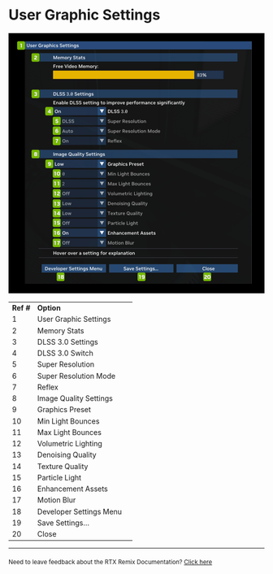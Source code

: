 # User Graphic Settings

![UserGraphicSettings](../data/images/rtxremix_024.png)

<table>
  <tr>
   <td><strong>Ref #</strong>
   </td>
   <td><strong>Option</strong>
   </td>
  </tr>
  <tr>
   <td>1
   </td>
   <td>User Graphic Settings
   </td>
   <td><!--- Needs Description --->
   </td>
  </tr>
  <tr>
   <td>2
   </td>
   <td>Memory Stats
   </td>
   <td><!--- Needs Description --->
   </td>
  </tr>
  <tr>
   <td>3
   </td>
   <td>DLSS 3.0 Settings
   </td>
   <td><!--- Needs Description --->
   </td>
  </tr>
  <tr>
   <td>4
   </td>
   <td>DLSS 3.0 Switch
   </td>
   <td><!--- Needs Description --->
   </td>
  </tr>
  <tr>
   <td>5
   </td>
   <td>Super Resolution
   </td>
   <td><!--- Needs Description --->
   </td>
  </tr>
  <tr>
   <td>6
   </td>
   <td>Super Resolution Mode
   </td>
   <td><!--- Needs Description --->
   </td>
  </tr>
  <tr>
   <td>7
   </td>
   <td>Reflex
   </td>
   <td><!--- Needs Description --->
   </td>
  </tr>
  <tr>
   <td>8
   </td>
   <td>Image Quality Settings
   </td>
   <td><!--- Needs Description --->
   </td>
  </tr>
  <tr>
   <td>9
   </td>
   <td>Graphics Preset
   </td>
   <td><!--- Needs Description --->
   </td>
  </tr>
  <tr>
   <td>10
   </td>
   <td>Min Light Bounces
   </td>
   <td><!--- Needs Description --->
   </td>
  </tr>
  <tr>
   <td>11
   </td>
   <td>Max Light Bounces
   </td>
   <td><!--- Needs Description --->
   </td>
  </tr>
  <tr>
   <td>12
   </td>
   <td>Volumetric Lighting
   </td>
   <td><!--- Needs Description --->
   </td>
  </tr>
  <tr>
   <td>13
   </td>
   <td>Denoising Quality
   </td>
   <td><!--- Needs Description --->
   </td>
  </tr>
  <tr>
   <td>14
   </td>
   <td>Texture Quality
   </td>
   <td><!--- Needs Description --->
   </td>
  </tr>
  <tr>
   <td>15
   </td>
   <td>Particle Light
   </td>
   <td><!--- Needs Description --->
   </td>
  </tr>
  <tr>
   <td>16
   </td>
   <td>Enhancement Assets
   </td>
   <td><!--- Needs Description --->
   </td>
  </tr>
  <tr>
   <td>17
   </td>
   <td>Motion Blur
   </td>
   <td><!--- Needs Description --->
   </td>
  </tr>
  <tr>
   <td>18
   </td>
   <td>Developer Settings Menu
   </td>
   <td><!--- Needs Description --->
   </td>
  </tr>
  <tr>
   <td>19
   </td>
   <td>Save Settings…
   </td>
   <td><!--- Needs Description --->
   </td>
  </tr>
  <tr>
   <td>20
   </td>
   <td>Close
   </td>
   <td><!--- Needs Description --->
   </td>
  </tr>
</table>

***
<sub> Need to leave feedback about the RTX Remix Documentation?  [Click here](https://github.com/NVIDIAGameWorks/rtx-remix/issues/new?assignees=nvdamien&labels=documentation%2Cfeedback%2Ctriage&projects=&template=documentation_feedback.yml&title=%5BDocumentation+feedback%5D%3A+) <sub>